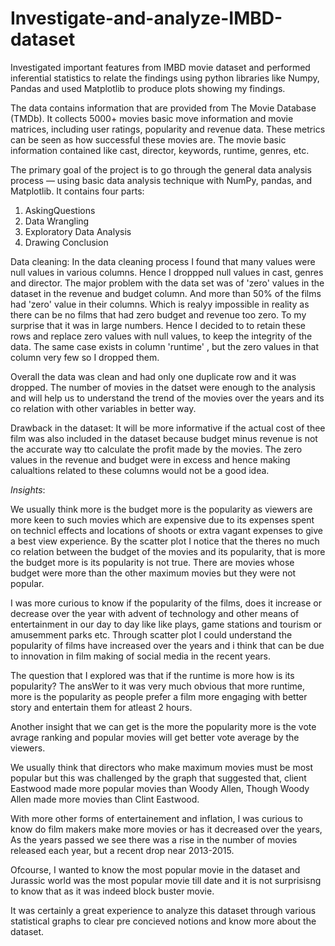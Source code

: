 # Investigate-and-analyze-IMBD-dataset
Investigated important features from IMBD movie dataset and performed inferential statistics to relate the findings using python libraries like Numpy, Pandas and used Matplotlib to produce plots showing my findings.

The data contains information that are provided from The Movie Database (TMDb). It collects 5000+ movies basic move information and movie matrices, including user ratings, popularity and revenue data. These metrics can be seen as how successful these movies are. The movie basic information contained like cast, director, keywords, runtime, genres, etc. 

The primary goal of the project is to go through the general data analysis process — using basic data analysis technique with NumPy, pandas, and Matplotlib. It contains four parts:
1. AskingQuestions
2. Data Wrangling
3. Exploratory Data Analysis
4. Drawing Conclusion


Data cleaning: In the data cleaning process I found that many values were null values in various columns. Hence I droppped null values in cast, genres and director.
The major problem with the data set was of 'zero' values in the dataset  in the revenue and budget column. And more than 50% of the films had 'zero' value in their columns. Which is realyy impossible in reality as there can be no films that had zero budget and revenue too zero. To my surprise that it was in large numbers. Hence I decided to to retain these rows and replace zero values with null values, to keep the integrity of the data.
The same case exists in column 'runtime' , but the zero values in that column very few so I dropped them.

Overall the data was clean and had only one duplicate row and it was dropped. The number of movies in the datset were enough to the analysis and will help us to understand the trend of the movies over the years and its co relation with other variables in better way.

Drawback in the dataset:
 It will be more informative if the actual cost of thee film was also included in the dataset because budget minus revenue is not the accurate way tto calculate the profit made by the movies.
The zero values in the revenue and budget were in excess and hence making calualtions related to these columns would not be a good idea.

*Insights*:

We usually think more is the budget more is the popularity as viewers are more keen to such movies which are expensive due to its expenses spent on technicl effects and locations of shoots or extra vagant expenses to give a best view experience. By the scatter plot I notice that the theres no much co relation between the budget of the movies and its popularity, that is more the budget more is its popularity is not true. There are movies whose budget were more than the other maximum movies but they were not popular.

 I was more curious to know if the popularity of the films, does it increase or decrease over the year with advent of technology and other means of entertainment in our day to day like like plays, game stations and tourism or amusemment parks etc. Through scatter plot I could understand the popularity of films have increased over the years and i think that can be due to innovation in film making of social media in the recent years.

 The question that I explored was that if the runtime is more how is its popularity? 
 The ansWer to it was very much obvious that more runtime, more is the popularity as people prefer a film more engaging with better story and entertain them for atleast 2 hours.

Another insight that we can get is the more the popularity more is the vote avrage ranking and popular movies will get better vote average by the viewers. 

 We usually think that directors who make maximum movies must be most popular but this was challenged by the graph that suggested that, client Eastwood made more popular movies than Woody Allen, Though Woody Allen made more movies than Clint Eastwood.

With more other forms of entertainement and inflation, I was curious to know do film makers make more movies or has it decreased over the years, As the years passed we see there was a rise in the number of movies released each year, but a recent drop near 2013-2015.

Ofcourse, I wanted to know the most popular movie in the dataset and Jurassic world was the most popular movie till date and it is not surprisisng to know that as it was indeed block buster movie.
    
It was certainly a great experience to analyze this dataset through various statistical graphs to clear pre concieved notions and know more about the dataset.

